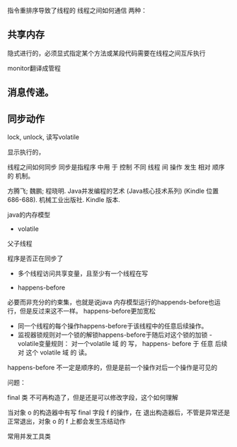 指令重排序导致了线程的
线程之间如何通信
两种：

## 共享内存
隐式进行的，必须显式指定某个方法或某段代码需要在线程之间互斥执行

monitor翻译成管程

## 消息传递。

## 同步动作
lock, unlock, 读写volatile

显示执行的，

线程之间如何同步
同步是指程序 中用 于 控制 不同 线程 间 操作 发生 相对 顺序 的 机制。


方腾飞; 魏鹏; 程晓明. Java并发编程的艺术 (Java核心技术系列) (Kindle 位置 686-688). 机械工业出版社. Kindle 版本.

java的内存模型


- volatile


父子线程


程序是否正在同步了

- 多个线程访问共享变量，且至少有一个线程在写

- happens-before

必要而非充分的约束集，也就是说java 内存模型运行的happends-before也运行，但是反过来这不一样。
happens-before更加宽松

- 同一个线程的每个操作happens-before于该线程中的任意后续操作。
- 监视器锁规则对一个锁的解锁happens-before于随后对这个锁的加锁
-volatile变量规则： 对一个volatile 域 的 写， happens- before 于 任意 后续 对 这个 volatile 域 的 读。

happens-before 不一定是顺序的，但是是前一个操作对后一个操作是可见的


问题：

final 类 不可再构造了，但是还是可以修改字段，这个如何理解

当对象 o 的构造器中有写 final 字段 f 的操作，在
退出构造器后，不管是异常还是正常退出，对象 o 的 f 上都会发生冻结动作


常用并发工具类